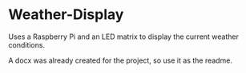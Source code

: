 # Weather-Display
Uses a Raspberry Pi and an LED matrix to display the current weather conditions.

A docx was already created for the project, so use it as the readme.
